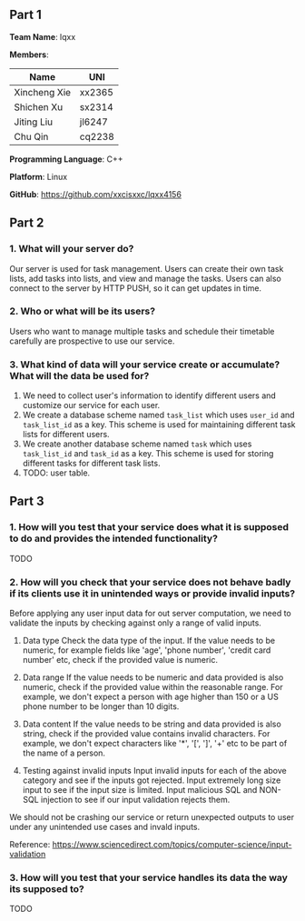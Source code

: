 ## Part 1

**Team Name**: lqxx

**Members**:

| Name         | UNI    |
| ------------ | ------ |
| Xincheng Xie | xx2365 |
| Shichen Xu   | sx2314 |
| Jiting Liu   | jl6247 |
| Chu Qin      | cq2238 |

**Programming Language**: C++

**Platform**: Linux

**GitHub**: https://github.com/xxcisxxc/lqxx4156

## Part 2

### 1. What will your server do?

Our server is used for task management. Users can create their own task lists, add tasks into lists, and view and manage the tasks. Users can also connect to the server by HTTP PUSH, so it can get updates in time.

### 2. Who or what will be its users?

Users who want to manage multiple tasks and schedule their timetable carefully are prospective to use our service.

### 3. What kind of data will your service create or accumulate? What will the data be used for?

1) We need to collect user's information to identify different users and customize our service for each user.
2) We create a database scheme named `task_list` which uses `user_id` and `task_list_id` as a key. This scheme is used for maintaining different task lists for different users.
3) We create another database scheme named `task` which uses `task_list_id` and `task_id` as a key. This scheme is used for storing different tasks for different task lists.
4) TODO: user table.

## Part 3

### 1. How will you test that your service does what it is supposed to do and provides the intended functionality?

TODO

### 2. How will you check that your service does not behave badly if its clients use it in unintended ways or provide invalid inputs?

Before applying any user input data for out server computation, we need to validate the inputs by checking against only a range of valid inputs. 

1) Data type
Check the data type of the input. If the value needs to be numeric, for example fields like 'age', 'phone number', 'credit card number' etc, check if the provided value is numeric. 

2) Data range
If the value needs to be numeric and data provided is also numeric, check if the provided value within the reasonable range. For example, we don't expect a person with age higher than 150 or a US phone number to be longer than 10 digits.

3) Data content
If the value needs to be string and data provided is also string, check if the provided value contains invalid characters. For example, we don't expect characters like '*', '[', ']', '+' etc to be part of the name of a person.

4) Testing against invalid inputs
Input invalid inputs for each of the above category and see if the inputs got rejected.
Input extremely long size input to see if the input size is limited.
Input malicious SQL and NON-SQL injection to see if our input validation rejects them.

We should not be crashing our service or return unexpected outputs to user under any unintended use cases and invald inputs.

Reference: https://www.sciencedirect.com/topics/computer-science/input-validation

### 3. How will you test that your service handles its data the way its supposed to?

TODO
